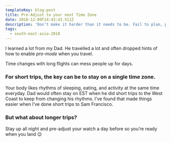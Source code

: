 ```yaml
---
templateKey: blog-post
title: Pre-Adjust to your next Time Zone
date: 2018-12-09T14:43:43.511Z
description: 'Don’t make it harder than it needs to be. Fail to plan, plan to fail. '
tags:
  - south-east-asia-2018
---
```

I learned a lot from my Dad. He travelled a lot and often dropped hints of how to enable *pro-mode* when you travel. 

Time changes with long flights can mess people up for days. 

### For short trips, the key can be to stay on a single time zone. 

Your body likes rhythms of sleeping, eating, and activity at the same time everyday. Dad would often stay on EST when he did short trips to the West Coast to keep from changing his rhythms. I’ve found that made things easier when I’ve done short trips to Sam Francisco.

### But what about longer trips?

Stay up all night and pre-adjust your watch a day before so you’re ready when you land 😉 
